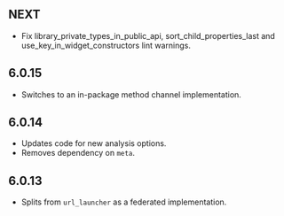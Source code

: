 ## NEXT

* Fix library_private_types_in_public_api, sort_child_properties_last and use_key_in_widget_constructors lint warnings.

## 6.0.15

* Switches to an in-package method channel implementation.

## 6.0.14

* Updates code for new analysis options.
* Removes dependency on `meta`.

## 6.0.13

* Splits from `url_launcher` as a federated implementation.
